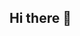## Hi there 👋

<!--
**brzgw555/brzgw555** is a ✨ _special_ ✨ repository because its `README.md` (this file) appears on your GitHub profile.
- 🌱 I’m currently learning in Peking University.
- 📫 How to reach me: 2400013093@stu.pku.edu.cn or 167252019@qq.com
-->
